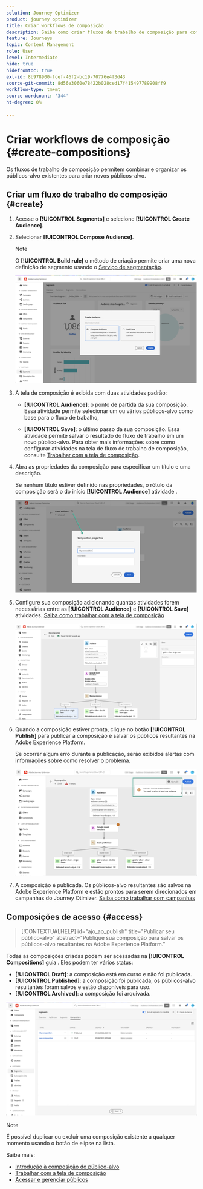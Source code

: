 ```yaml
---
solution: Journey Optimizer
product: journey optimizer
title: Criar workflows de composição
description: Saiba como criar fluxos de trabalho de composição para combinar e organizar públicos existentes.
feature: Journeys
topic: Content Management
role: User
level: Intermediate
hide: true
hidefromtoc: true
exl-id: 8b978900-fcef-46f2-bc19-70776e4f3d43
source-git-commit: 8d56e3060e78422b028ced17f415497789908ff9
workflow-type: tm+mt
source-wordcount: '344'
ht-degree: 0%

---
```


# Criar workflows de composição {#create-compositions}

Os fluxos de trabalho de composição permitem combinar e organizar os públicos-alvo existentes para criar novos públicos-alvo.

## Criar um fluxo de trabalho de composição {#create}

1. Acesse o **[!UICONTROL Segments]** e selecione **[!UICONTROL Create Audience]**.

1. Selecionar **[!UICONTROL Compose Audience]**.

   >[!NOTE]
   >
   >O **[!UICONTROL Build rule]** o método de criação permite criar uma nova definição de segmento usando o [Serviço de segmentação](https://experienceleague.adobe.com/docs/experience-platform/segmentation/ui/overview.html).

   ![](assets/audiences-create.png)

1. A tela de composição é exibida com duas atividades padrão:

   * **[!UICONTROL Audience]**: o ponto de partida da sua composição. Essa atividade permite selecionar um ou vários públicos-alvo como base para o fluxo de trabalho,

   * **[!UICONTROL Save]**: o último passo da sua composição. Essa atividade permite salvar o resultado do fluxo de trabalho em um novo público-alvo.
   Para obter mais informações sobre como configurar atividades na tela de fluxo de trabalho de composição, consulte [Trabalhar com a tela de composição](composition-canvas.md).

1. Abra as propriedades da composição para especificar um título e uma descrição.

   Se nenhum título estiver definido nas propriedades, o rótulo da composição será o do início **[!UICONTROL Audience]** atividade .

   ![](assets/audiences-properties.png)

1. Configure sua composição adicionando quantas atividades forem necessárias entre as **[!UICONTROL Audience]** e **[!UICONTROL Save]** atividades. [Saiba como trabalhar com a tela de composição](composition-canvas.md)

   ![](assets/audiences-publish.png)

1. Quando a composição estiver pronta, clique no botão **[!UICONTROL Publish]** para publicar a composição e salvar os públicos resultantes na Adobe Experience Platform.

   Se ocorrer algum erro durante a publicação, serão exibidos alertas com informações sobre como resolver o problema.

   ![](assets/audiences-alerts.png)

1. A composição é publicada. Os públicos-alvo resultantes são salvos na Adobe Experience Platform e estão prontos para serem direcionados em campanhas do Journey Otimizer. [Saiba como trabalhar com campanhas](../campaigns/get-started-with-campaigns.md)

## Composições de acesso {#access}

>[!CONTEXTUALHELP]
>id="ajo_ao_publish"
>title="Publicar seu público-alvo"
>abstract="Publique sua composição para salvar os públicos-alvo resultantes na Adobe Experience Platform."

Todas as composições criadas podem ser acessadas na **[!UICONTROL Compositions]** guia . Eles podem ter vários status:

* **[!UICONTROL Draft]**: a composição está em curso e não foi publicada.
* **[!UICONTROL Published]**: a composição foi publicada, os públicos-alvo resultantes foram salvos e estão disponíveis para uso.
* **[!UICONTROL Archived]**: a composição foi arquivada.

![](assets/audiences-compositions.png)

>[!NOTE]
>
>É possível duplicar ou excluir uma composição existente a qualquer momento usando o botão de elipse na lista.

Saiba mais:

* [Introdução à composição do público-alvo](get-started-audience-orchestration.md)
* [Trabalhar com a tela de composição](composition-canvas.md)
* [Acessar e gerenciar públicos](access-audiences.md)
